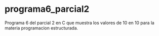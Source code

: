# programa6_parcial2
Programa 6 del parcial 2 en C que muestra los valores de 10 en 10 para la materia programacion estructurada.
